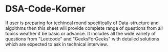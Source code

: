 # DSA-Code-Korner

If user is preparing for techincal round specifically of Data-structure and algoithms then this sheet will provide complete range of questions from all topics weather it be basic or advance.
It includes all the wide variety of questions from "Leetcode" and "GeeksForGeeks" with detailed solutions which are expected to ask in technical interview.
